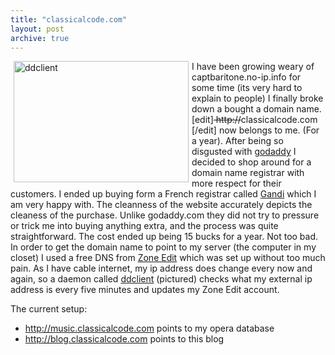 ```yaml
---
title: "classicalcode.com"
layout: post
archive: true
---
```


<a href="{{ site.url }}/uploads/2007/11/servidores2_ddclient_07112006.jpg" title="ddclient"><img src="{{ site.url }}/uploads/2007/11/servidores2_ddclient_07112006.jpg" alt="ddclient" align="left" height="194" hspace="5" width="280" /></a>I have been growing weary of captbaritone.no-ip.info for some time (its very hard to explain to people) I finally broke down a bought a domain name. [edit]<strike> http://</strike>classicalcode.com [/edit] now belongs to me. (For a year). After being so disgusted with <a href="http://www.godaddy.com">godaddy</a> I decided to shop around for a domain name registrar with more respect for their customers. I ended up buying form a French registrar called <a href="http://www.gandi.com">Gandi</a> which I am very happy with. The cleanness of the website accurately depicts the cleaness of the purchase. Unlike godaddy.com they did not try to pressure or trick me into buying anything extra, and the process was quite straightforward. The cost ended up being 15 bucks for a year. Not too bad. In order to get the domain name to point to my server (the computer in my closet) I used a free DNS from <a href="http://www.zoneedit.com">Zone Edit</a> which was set up without too much pain. As I have cable internet, my ip address does change every now and again, so a daemon called <a href="http://ddclient.wiki.sourceforge.net/">ddclient</a> (pictured) checks what my external ip address is every five minutes and updates my Zone Edit account.

The current setup:
<ul>
	<li> <a href="http://music.classicalcode.com">http://music.classicalcode.com</a> points to my opera database</li>
	<li><a href="http://blog.classicalcode.com">http://blog.classicalcode.com</a> points to this blog</li>
</ul>
